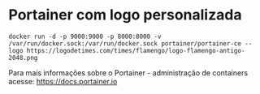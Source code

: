# Portainer com logo personalizada


<pre><code>docker run -d -p 9000:9000 -p 8000:8000 -v /var/run/docker.sock:/var/run/docker.sock portainer/portainer-ce --logo https://logodetimes.com/times/flamengo/logo-flamengo-antigo-2048.png</code></pre>

Para mais informações sobre o Portainer - administração de containers acesse: https://docs.portainer.io

